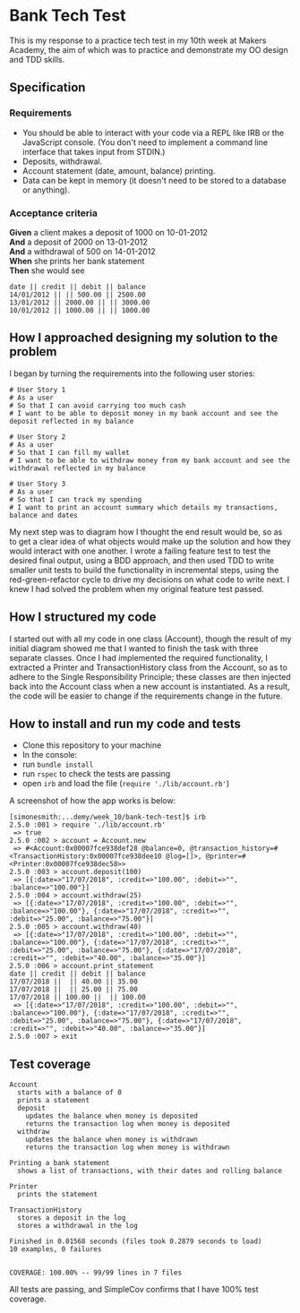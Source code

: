 # Bank Tech Test

This is my response to a practice tech test in my 10th week at Makers Academy, the aim of which was to practice and demonstrate my OO design and TDD skills.

## Specification

### Requirements

* You should be able to interact with your code via a REPL like IRB or the JavaScript console.  (You don't need to implement a command line interface that takes input from STDIN.)
* Deposits, withdrawal.
* Account statement (date, amount, balance) printing.
* Data can be kept in memory (it doesn't need to be stored to a database or anything).

### Acceptance criteria

**Given** a client makes a deposit of 1000 on 10-01-2012  
**And** a deposit of 2000 on 13-01-2012  
**And** a withdrawal of 500 on 14-01-2012  
**When** she prints her bank statement  
**Then** she would see

```
date || credit || debit || balance
14/01/2012 || || 500.00 || 2500.00
13/01/2012 || 2000.00 || || 3000.00
10/01/2012 || 1000.00 || || 1000.00
```

## How I approached designing my solution to the problem

I began by turning the requirements into the following user stories:

```
# User Story 1
# As a user
# So that I can avoid carrying too much cash
# I want to be able to deposit money in my bank account and see the deposit reflected in my balance
```
```
# User Story 2
# As a user
# So that I can fill my wallet
# I want to be able to withdraw money from my bank account and see the withdrawal reflected in my balance
```
```
# User Story 3
# As a user
# So that I can track my spending
# I want to print an account summary which details my transactions, balance and dates
```

My next step was to diagram how I thought the end result would be, so as to get a clear idea of what objects would make up the solution and how they would interact with one another.
I wrote a failing feature test to test the desired final output, using a BDD approach, and then used TDD to write smaller unit tests to build the functionality in incremental steps, using the red-green-refactor cycle to drive my decisions on what code to write next. I knew I had solved the problem when my original feature test passed.

## How I structured my code

I started out with all my code in one class (Account), though the result of my initial diagram showed me that I wanted to finish the task with three separate classes. Once I had implemented the required functionality, I extracted a Printer and TransactionHistory class from the Account, so as to adhere to the Single Responsibility Principle; these classes are then injected back into the Account class when a new account is instantiated. As a result, the code will be easier to change if the requirements change in the future.

## How to install and run my code and tests

- Clone this repository to your machine
- In the console:
 - run `bundle install`
 - run `rspec` to check the tests are passing
 - open `irb` and load the file (`require './lib/account.rb'`)

A screenshot of how the app works is below:

```
[simonesmith:...demy/week_10/bank-tech-test]$ irb
2.5.0 :001 > require './lib/account.rb'
 => true
2.5.0 :002 > account = Account.new
 => #<Account:0x00007fce938def28 @balance=0, @transaction_history=#<TransactionHistory:0x00007fce938dee10 @log=[]>, @printer=#<Printer:0x00007fce938dec58>>
2.5.0 :003 > account.deposit(100)
 => [{:date=>"17/07/2018", :credit=>"100.00", :debit=>"", :balance=>"100.00"}]
2.5.0 :004 > account.withdraw(25)
 => [{:date=>"17/07/2018", :credit=>"100.00", :debit=>"", :balance=>"100.00"}, {:date=>"17/07/2018", :credit=>"", :debit=>"25.00", :balance=>"75.00"}]
2.5.0 :005 > account.withdraw(40)
 => [{:date=>"17/07/2018", :credit=>"100.00", :debit=>"", :balance=>"100.00"}, {:date=>"17/07/2018", :credit=>"", :debit=>"25.00", :balance=>"75.00"}, {:date=>"17/07/2018", :credit=>"", :debit=>"40.00", :balance=>"35.00"}]
2.5.0 :006 > account.print_statement
date || credit || debit || balance
17/07/2018 ||  || 40.00 || 35.00
17/07/2018 ||  || 25.00 || 75.00
17/07/2018 || 100.00 ||  || 100.00
 => [{:date=>"17/07/2018", :credit=>"100.00", :debit=>"", :balance=>"100.00"}, {:date=>"17/07/2018", :credit=>"", :debit=>"25.00", :balance=>"75.00"}, {:date=>"17/07/2018", :credit=>"", :debit=>"40.00", :balance=>"35.00"}]
2.5.0 :007 > exit
```

## Test coverage

```
Account
  starts with a balance of 0
  prints a statement
  deposit
    updates the balance when money is deposited
    returns the transaction log when money is deposited
  withdraw
    updates the balance when money is withdrawn
    returns the transaction log when money is withdrawn

Printing a bank statement
  shows a list of transactions, with their dates and rolling balance

Printer
  prints the statement

TransactionHistory
  stores a deposit in the log
  stores a withdrawal in the log

Finished in 0.01568 seconds (files took 0.2879 seconds to load)
10 examples, 0 failures


COVERAGE: 100.00% -- 99/99 lines in 7 files
```

All tests are passing, and SimpleCov confirms that I have 100% test coverage.
